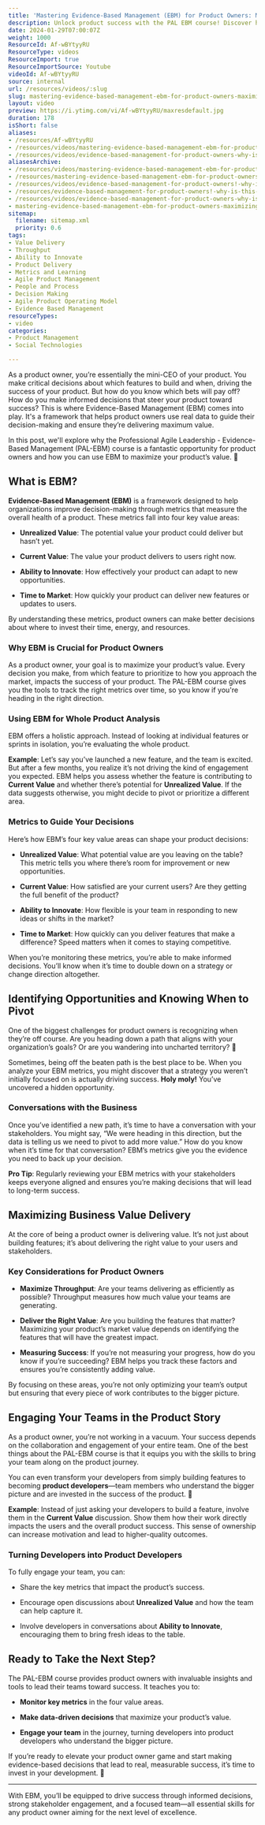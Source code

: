 ```yaml
---
title: 'Mastering Evidence-Based Management (EBM) for Product Owners: Maximizing Value Delivery'
description: Unlock product success with the PAL EBM course! Discover how evidence-based management empowers product owners to make informed decisions and maximise value.
date: 2024-01-29T07:00:07Z
weight: 1000
ResourceId: Af-wBYtyyRU
ResourceType: videos
ResourceImport: true
ResourceImportSource: Youtube
videoId: Af-wBYtyyRU
source: internal
url: /resources/videos/:slug
slug: mastering-evidence-based-management-ebm-for-product-owners-maximizing-value-delivery
layout: video
preview: https://i.ytimg.com/vi/Af-wBYtyyRU/maxresdefault.jpg
duration: 178
isShort: false
aliases:
- /resources/Af-wBYtyyRU
- /resources/videos/mastering-evidence-based-management-ebm-for-product-owners-maximizing-value-delivery
- /resources/videos/evidence-based-management-for-product-owners-why-is-this-a-great-option
aliasesArchive:
- /resources/videos/mastering-evidence-based-management-ebm-for-product-owners-maximizing-value-delivery
- /resources/mastering-evidence-based-management-ebm-for-product-owners-maximizing-value-delivery
- /resources/videos/evidence-based-management-for-product-owners!-why-is-this-a-great-option-
- /resources/evidence-based-management-for-product-owners!-why-is-this-a-great-option-
- /resources/videos/evidence-based-management-for-product-owners-why-is-this-a-great-option
- mastering-evidence-based-management-ebm-for-product-owners-maximizing-value-delivery
sitemap:
  filename: sitemap.xml
  priority: 0.6
tags:
- Value Delivery
- Throughput
- Ability to Innovate
- Product Delivery
- Metrics and Learning
- Agile Product Management
- People and Process
- Decision Making
- Agile Product Operating Model
- Evidence Based Management
resourceTypes:
- video
categories:
- Product Management
- Social Technologies

---
```

As a product owner, you’re essentially the mini-CEO of your product. You make critical decisions about which features to build and when, driving the success of your product. But how do you know which bets will pay off? How do you make informed decisions that steer your product toward success? This is where Evidence-Based Management (EBM) comes into play. It's a framework that helps product owners use real data to guide their decision-making and ensure they’re delivering maximum value.

In this post, we'll explore why the Professional Agile Leadership - Evidence-Based Management (PAL-EBM) course is a fantastic opportunity for product owners and how you can use EBM to maximize your product’s value. 🚀

## **What is EBM?**

**Evidence-Based Management (EBM)** is a framework designed to help organizations improve decision-making through metrics that measure the overall health of a product. These metrics fall into four key value areas:

- **Unrealized Value**: The potential value your product could deliver but hasn’t yet.

- **Current Value**: The value your product delivers to users right now.

- **Ability to Innovate**: How effectively your product can adapt to new opportunities.

- **Time to Market**: How quickly your product can deliver new features or updates to users.

By understanding these metrics, product owners can make better decisions about where to invest their time, energy, and resources.

### **Why EBM is Crucial for Product Owners**

As a product owner, your goal is to maximize your product’s value. Every decision you make, from which feature to prioritize to how you approach the market, impacts the success of your product. The PAL-EBM course gives you the tools to track the right metrics over time, so you know if you're heading in the right direction.

### **Using EBM for Whole Product Analysis**

EBM offers a holistic approach. Instead of looking at individual features or sprints in isolation, you’re evaluating the whole product.

**Example**: Let’s say you’ve launched a new feature, and the team is excited. But after a few months, you realize it’s not driving the kind of engagement you expected. EBM helps you assess whether the feature is contributing to **Current Value** and whether there’s potential for **Unrealized Value**. If the data suggests otherwise, you might decide to pivot or prioritize a different area.

### **Metrics to Guide Your Decisions**

Here’s how EBM’s four key value areas can shape your product decisions:

- **Unrealized Value**: What potential value are you leaving on the table? This metric tells you where there’s room for improvement or new opportunities.

- **Current Value**: How satisfied are your current users? Are they getting the full benefit of the product?

- **Ability to Innovate**: How flexible is your team in responding to new ideas or shifts in the market?

- **Time to Market**: How quickly can you deliver features that make a difference? Speed matters when it comes to staying competitive.

When you’re monitoring these metrics, you’re able to make informed decisions. You’ll know when it’s time to double down on a strategy or change direction altogether.

## **Identifying Opportunities and Knowing When to Pivot**

One of the biggest challenges for product owners is recognizing when they’re off course. Are you heading down a path that aligns with your organization’s goals? Or are you wandering into uncharted territory? 🤔

Sometimes, being off the beaten path is the best place to be. When you analyze your EBM metrics, you might discover that a strategy you weren’t initially focused on is actually driving success. **Holy moly!** You’ve uncovered a hidden opportunity.

### **Conversations with the Business**

Once you’ve identified a new path, it’s time to have a conversation with your stakeholders. You might say, “We were heading in this direction, but the data is telling us we need to pivot to add more value.” How do you know when it’s time for that conversation? EBM’s metrics give you the evidence you need to back up your decision.

**Pro Tip**: Regularly reviewing your EBM metrics with your stakeholders keeps everyone aligned and ensures you’re making decisions that will lead to long-term success.

## **Maximizing Business Value Delivery**

At the core of being a product owner is delivering value. It’s not just about building features; it’s about delivering the right value to your users and stakeholders.

### **Key Considerations for Product Owners**

- **Maximize Throughput**: Are your teams delivering as efficiently as possible? Throughput measures how much value your teams are generating.

- **Deliver the Right Value**: Are you building the features that matter? Maximizing your product’s market value depends on identifying the features that will have the greatest impact.

- **Measuring Success**: If you’re not measuring your progress, how do you know if you’re succeeding? EBM helps you track these factors and ensures you’re consistently adding value.

By focusing on these areas, you’re not only optimizing your team’s output but ensuring that every piece of work contributes to the bigger picture.

## **Engaging Your Teams in the Product Story**

As a product owner, you’re not working in a vacuum. Your success depends on the collaboration and engagement of your entire team. One of the best things about the PAL-EBM course is that it equips you with the skills to bring your team along on the product journey.

You can even transform your developers from simply building features to becoming **product developers**—team members who understand the bigger picture and are invested in the success of the product. 🎯

**Example**: Instead of just asking your developers to build a feature, involve them in the **Current Value** discussion. Show them how their work directly impacts the users and the overall product success. This sense of ownership can increase motivation and lead to higher-quality outcomes.

### **Turning Developers into Product Developers**

To fully engage your team, you can:

- Share the key metrics that impact the product’s success.

- Encourage open discussions about **Unrealized Value** and how the team can help capture it.

- Involve developers in conversations about **Ability to Innovate**, encouraging them to bring fresh ideas to the table.

## **Ready to Take the Next Step?**

The PAL-EBM course provides product owners with invaluable insights and tools to lead their teams toward success. It teaches you to:

- **Monitor key metrics** in the four value areas.

- **Make data-driven decisions** that maximize your product’s value.

- **Engage your team** in the journey, turning developers into product developers who understand the bigger picture.

If you’re ready to elevate your product owner game and start making evidence-based decisions that lead to real, measurable success, it’s time to invest in your development. 💪

* * *

With EBM, you’ll be equipped to drive success through informed decisions, strong stakeholder engagement, and a focused team—all essential skills for any product owner aiming for the next level of excellence.

